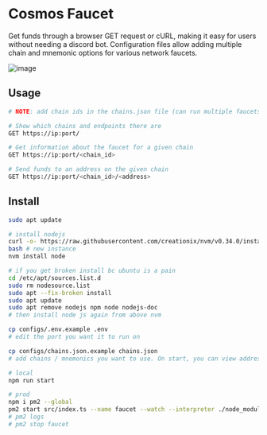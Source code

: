 # Cosmos Faucet

Get funds through a browser GET request or cURL, making it easy for users without needing a discord bot. Configuration files allow adding multiple chain and mnemonic options for various network faucets.

![image](https://user-images.githubusercontent.com/31943163/218350384-78cdf707-f3e7-425a-8d71-900dd5d6c9e3.png)

## Usage

```bash
# NOTE: add chain ids in the chains.json file (can run multiple faucets on 1 instance)

# Show which chains and endpoints there are
GET https://ip:port/

# Get information about the faucet for a given chain
GET https://ip:port/<chain_id>

# Send funds to an address on the given chain
GET https://ip:port/<chain_id>/<address>
```

## Install

```bash
sudo apt update

# install nodejs
curl -o- https://raw.githubusercontent.com/creationix/nvm/v0.34.0/install.sh | bash
bash # new instance
nvm install node

# if you get broken install bc ubuntu is a pain
cd /etc/apt/sources.list.d 
sudo rm nodesource.list
sudo apt --fix-broken install
sudo apt update
sudo apt remove nodejs npm node nodejs-doc
# then install node js again from above nvm
```

```bash
cp configs/.env.example .env
# edit the port you want it to run on

cp configs/chains.json.example chains.json
# add chains / mnemonics you want to use. On start, you can view addresses via http://ip:port/<chain_id>

# local
npm run start

# prod
npm i pm2 --global
pm2 start src/index.ts --name faucet --watch --interpreter ./node_modules/.bin/ts-node
# pm2 logs
# pm2 stop faucet
```
